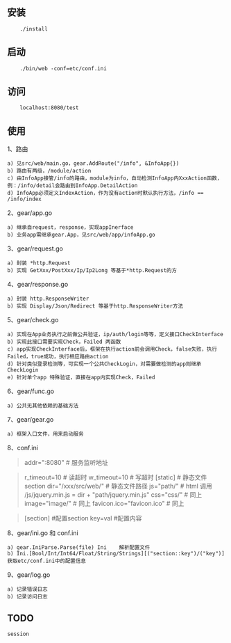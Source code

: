 ## 安装
```
    ./install
```

## 启动
```
    ./bin/web -conf=etc/conf.ini
```

## 访问
```
    localhost:8080/test
```

## 使用
1、路由
```
a) 见src/web/main.go，gear.AddRoute("/info", &InfoApp{})
b) 路由有两级，/module/action
c) 由InfoApp接管/info的路由，module为info，自动检测InfoApp内XxxAction函数，例：/info/detail会路由到InfoApp.DetailAction
d) InfoApp必须定义IndexAction，作为没有action时默认执行方法，/info == /info/index
```

2、gear/app.go
```
a) 继承自request，response，实现appInerface
b) 业务app需继承gear.App，见src/web/app/infoApp.go
```

3、gear/request.go
```
a) 封装 *http.Request
b) 实现 GetXxx/PostXxx/Ip/Ip2Long 等基于*http.Request的方
```

4、gear/response.go
```
a) 封装 http.ResponseWriter
b) 实现 Display/Json/Redirect 等基于http.ResponseWriter方法
```

5、gear/check.go
```
a) 实现在App业务执行之前做公共验证，ip/auth/login等等，定义接口CheckInterface
b) 实现此接口需要实现Check，Failed 两函数
c) app实现CheckInterface后，框架在执行action前会调用Check，false失败，执行Failed，true成功，执行相应路由action
d) 针对类似登录检测等，可实现一个公共CheckLogin，对需要做检测的app则继承CheckLogin
e) 针对单个app 特殊验证，直接在app内实现Check，Failed
```

6、gear/func.go
```
a) 公共无其他依赖的基础方法
```

7、gear/gear.go
```
a) 框架入口文件，用来启动服务
```

8、conf.ini
>addr=":8080"                # 服务监听地址

>r_timeout=10                # 读超时 
>w_timeout=10                # 写超时 
>[static]                    # 静态文件section 
>dir="/xxx/src/web/"         # 静态文件路径 
>js="path/"                  # html 调用 /js/jquery.min.js  = dir + "path/jquery.min.js" 
>css="css/"                  # 同上 
>image="image/"              # 同上 
>favicon.ico="favicon.ico"   # 同上 

>[section]                   #配置section
>key=val                     #配置内容

8、gear/ini.go 和 conf.ini
```
a) gear.IniParse.Parse(file) Ini    解析配置文件
b) Ini.[Bool/Int/Int64/Float/String/Strings][("section::key")/("key")]     获取etc/conf.ini中的配置信息

```

9、gear/log.go
```
a) 记录错误日志
b) 记录访问日志
```

## TODO
```
session
```
